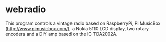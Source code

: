# webradio
This program controls a vintage radio based on RaspberryPi, Pi MusicBox (http://www.pimusicbox.com/), a Nokia 5110 LCD display, two rotary encoders and a DIY amp based on the IC TDA2002A.
